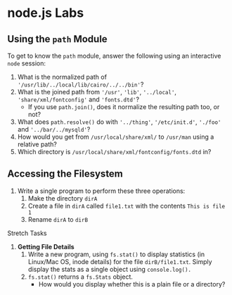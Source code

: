 # node.js Labs


## Using the `path` Module

To get to know the `path` module, answer the following using an interactive `node` session:

1. What is the normalized path of `'/usr/lib/../local/lib/cairo/../../bin'`?
1. What is the joined path from `'/usr'`, `'lib'`, `'../local'`, `'share/xml/fontconfig'` and `'fonts.dtd'`?
    - If you use `path.join()`, does it normalize the resulting path too, or not?
1. What does `path.resolve()` do with `'../thing'`, `'/etc/init.d'`, `'./foo'` and `'../bar/../mysqld'`?
1. How would you get from `/usr/local/share/xml/` to `/usr/man` using a relative path?
1. Which directory is `/usr/local/share/xml/fontconfig/fonts.dtd` in?


## Accessing the Filesystem

1. Write a single program to perform these three operations:
    1. Make the directory `dirA`
    2. Create a file in `dirA` called `file1.txt` with the contents `This is file 1`
    3. Rename `dirA` to `dirB`

Stretch Tasks

1. __Getting File Details__
   1. Write a new program, using `fs.stat()` to display statistics (in Linux/Mac OS,
      inode details) for the file `dirB/file1.txt`.
      Simply display the stats as a single object using `console.log().`
   2. `fs.stat()` returns a `fs.Stats` object.
      - How would you display whether this is a plain file or a directory?

